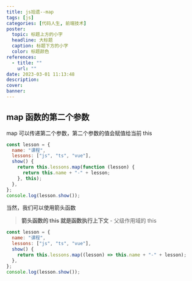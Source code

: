 ```yaml
---
title: js拾遗--map
tags: [js]
categories: [代码人生, 前端技术]
poster:
  topic: 标题上方的小字
  headline: 大标题
  caption: 标题下方的小字
  color: 标题颜色
references:
  - title: ""
    url: ""
date: 2023-03-01 11:13:48
description:
cover:
banner:
---
```


## map 函数的第二个参数

map 可以传递第二个参数，第二个参数的值会赋值给当前 this

```js
const lesson = {
  name: "课程",
  lessons: ["js", "ts", "vue"],
  show() {
    return this.lessons.map(function (lesson) {
      return this.name + "-" + lesson;
    }, this);
  },
};
console.log(lesson.show());
```

当然，我们可以使用箭头函数

> **箭头函数的 this 就是函数执行上下文** - 父级作用域的 this

```js
const lesson = {
  name: "课程",
  lessons: ["js", "ts", "vue"],
  show() {
    return this.lessons.map((lesson) => this.name + "-" + lesson);
  },
};
console.log(lesson.show());
```
